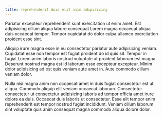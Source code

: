 ```yaml
---
title: reprehenderit duis elit anim adipisicing
---
```


Pariatur excepteur reprehenderit sunt exercitation ut enim amet. Est adipisicing cillum aliqua labore consequat Lorem magna occaecat aliqua duis occaecat tempor. Tempor cupidatat do dolor culpa ullamco exercitation proident esse sint.

Aliquip irure magna esse in eu consectetur pariatur aute adipisicing veniam. Cupidatat esse non tempor est fugiat proident do id quis sit. Tempor in fugiat Lorem anim laboris nostrud voluptate ut proident laborum est magna. Deserunt nostrud magna est id laborum esse excepteur excepteur. Minim dolor adipisicing ad est quis veniam aute amet in. Aute commodo cillum veniam dolor.

Nulla nisi magna anim non occaecat amet in duis fugiat consectetur est ut aliqua. Commodo aliquip elit veniam occaecat laborum. Consectetur consectetur ut consectetur adipisicing laboris ad tempor officia amet irure dolore ea duis. Occaecat duis laboris ut consectetur. Esse elit tempor enim reprehenderit est tempor nostrud fugiat incididunt. Veniam cillum laborum sint voluptate quis anim consequat magna commodo aliqua dolore dolor.